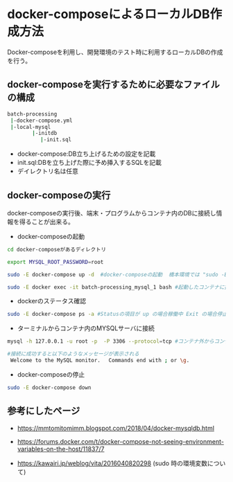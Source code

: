 # docker-composeによるローカルDB作成方法

Docker-composeを利用し、開発環境のテスト時に利用するローカルDBの作成を行う。

## docker-composeを実行するために必要なファイルの構成

```bash
batch-processing
 |-docker-compose.yml
 |-local-mysql
        |-initdb
        　 |-init.sql
```

* docker-compose:DB立ち上げるための設定を記載
* init.sql:DBを立ち上げた際に予め挿入するSQLを記載
* デイレクトリ名は任意



## docker-composeの実行

docker-composeの実行後、端末・プログラムからコンテナ内のDBに接続し情報を得ることが出来る。


* docker-composeの起動


```bash
cd docker-composeがあるディレクトリ

export MYSQL_ROOT_PASSWORD=root

sudo -E docker-compose up -d  #docker-composeの起動  橋本環境では "sudo -E" で環境変数を引き継ぐ必要あり

sudo -E docker exec -it batch-processing_mysql_1 bash #起動したコンテナに接続
```

* dockerのステータス確認

```bash
sudo -E docker-compose ps -a #Statusの項目が up の場合稼働中 Exit の場合停止中
```

* ターミナルからコンテナ内のMYSQLサーバに接続

```bash
mysql -h 127.0.0.1 -u root -p  -P 3306 --protocol=tcp #コンテナ外からコンテナ内のmysqlに接続

#接続に成功すると以下のようなメッセージが表示される
 Welcome to the MySQL monitor.　 Commands end with ; or \g.
```


* docker-composeの停止

```bash
sudo -E docker-compose down
```


## 参考にしたページ

* https://mmtomitomimm.blogspot.com/2018/04/docker-mysqldb.html


* https://forums.docker.com/t/docker-compose-not-seeing-environment-variables-on-the-host/11837/7 


* https://kawairi.jp/weblog/vita/2016040820298 (sudo 時の環境変数について)
 